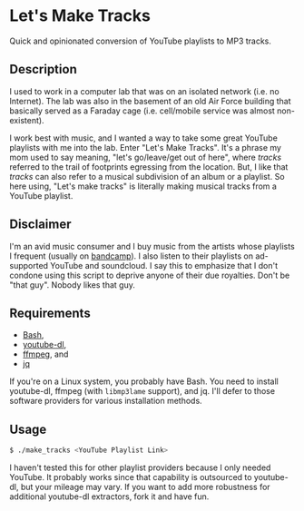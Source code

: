# Let's Make Tracks

Quick and opinionated conversion of YouTube playlists to MP3 tracks.

## Description

I used to work in a computer lab that was on an isolated network (i.e. no Internet).  The lab was also
in the basement of an old Air Force building that basically served as a Faraday cage (i.e. cell/mobile
service was almost non-existent).

I work best with music, and I wanted a way to take some great YouTube playlists with me into the lab.
Enter "Let's Make Tracks".  It's a phrase my mom used to say meaning, "let's go/leave/get out of
here", where *tracks* referred to the trail of footprints egressing from the location.  But, I
like that *tracks* can also refer to a musical subdivision of an album or a playlist.  So here using,
"Let's make tracks" is literally making musical tracks from a YouTube playlist.

## Disclaimer

I'm an avid music consumer and I buy music from the artists whose playlists I frequent (usually on
[bandcamp](https://bandcamp.com)).  I also listen to their playlists on ad-supported YouTube and
soundcloud.  I say this to emphasize that I don't condone using this script to deprive anyone of
their due royalties.  Don't be "that guy".  Nobody likes that guy.

## Requirements

* [Bash](https://www.gnu.org/software/bash/),
* [youtube-dl](https://ytdl-org.github.io/youtube-dl/download.html),
* [ffmpeg](https://www.ffmpeg.org/download.html), and
* [jq](https://stedolan.github.io/jq/download/)

If you're on a Linux system, you probably have Bash.  You need to install youtube-dl, ffmpeg (with
`libmp3lame` support), and jq.  I'll defer to those software providers for various installation
methods.

## Usage

```bash
$ ./make_tracks <YouTube Playlist Link>
```

I haven't tested this for other playlist providers because I only needed YouTube.  It probably
works since that capability is outsourced to youtube-dl, but your mileage may vary.  If you want
to add more robustness for additional youtube-dl extractors, fork it and have fun.
